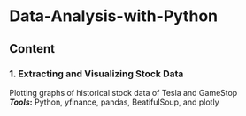 # Data-Analysis-with-Python

## Content
### 1. Extracting and Visualizing Stock Data
Plotting graphs of historical stock data of Tesla and GameStop<br/>
**_Tools_:** Python, yfinance, pandas, BeatifulSoup, and plotly


